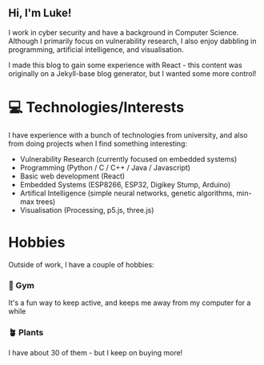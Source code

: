 ## Hi, I'm Luke!

I work in cyber security and have a background in Computer Science. Although I primarily focus on vulnerability research, I also enjoy dabbling in programming, artificial intelligence, and visualisation.

I made this blog to gain some experience with React - this content was originally on a Jekyll-base blog generator, but I wanted some more control!

# 💻 Technologies/Interests

I have experience with a bunch of technologies from university, and also from doing projects when I find something interesting:
- Vulnerability Research (currently focused on embedded systems)
- Programming (Python / C / C++ / Java / Javascript)
- Basic web development (React)
- Embedded Systems (ESP8266, ESP32, Digikey Stump, Arduino)
- Artifical Intelligence (simple neural networks, genetic algorithms, min-max trees)
- Visualisation (Processing, p5.js, three.js)

# Hobbies

Outside of work, I have a couple of hobbies:

### 💪 Gym
It's a fun way to keep active, and keeps me away from my computer for a while

### 🪴 Plants
I have about 30 of them - but I keep on buying more!